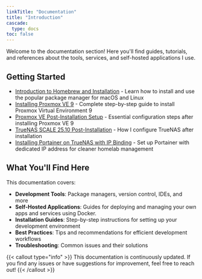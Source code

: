 ```yaml
---
linkTitle: "Documentation"
title: "Introduction"
cascade:
  type: docs
toc: false
---
```


Welcome to the documentation section! Here you'll find guides, tutorials, and references about the tools, services, and self-hosted applications I use.

## Getting Started

- [Introduction to Homebrew and Installation](introduction-homebrew/) - Learn how to install and use the popular package manager for macOS and Linux
- [Installing Proxmox VE 9](proxmox-installation/) - Complete step-by-step guide to install Proxmox Virtual Environment 9
- [Proxmox VE Post-Installation Setup](proxmox-post-installation/) - Essential configuration steps after installing Proxmox VE 9
- [TrueNAS SCALE 25.10 Post-Installation](truenas-post-installation/) - How I configure TrueNAS after installation
- [Installing Portainer on TrueNAS with IP Binding](portainer-installation/) - Set up Portainer with dedicated IP address for cleaner homelab management

## What You'll Find Here

This documentation covers:

- **Development Tools**: Package managers, version control, IDEs, and more
- **Self-Hosted Applications**: Guides for deploying and managing your own apps and services using Docker.
- **Installation Guides**: Step-by-step instructions for setting up your development environment
- **Best Practices**: Tips and recommendations for efficient development workflows
- **Troubleshooting**: Common issues and their solutions

{{< callout type="info" >}}
This documentation is continuously updated. If you find any issues or have suggestions for improvement, feel free to reach out! 
{{< /callout >}}